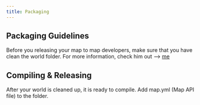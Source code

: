 ```yaml
---
title: Packaging
---
```


## Packaging Guidelines
Before you releasing your map to map developers, make sure that you have clean the world folder. For more information,
check him out --> [me](/packaging/package_guideline)

## Compiling & Releasing
After your world is cleaned up, it is ready to compile. Add map.yml (Map API file) to the folder.
